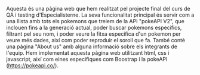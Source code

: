 Aquesta és una pàgina web que hem realitzat pel projecte final del curs de QA i testing d'Especialisterne. 
La seva funcionalitat principal és servir com a una llista amb tots els pokemons que treiem de la API "pokeAPI V2", que inclouen fins a la generació actual, 
poder buscar pokemons especifics, filtrant pel seu nom, i poder veure la fitxa especifica d'un pokemon per veure més dades, així com poder reproduir el soroll que fa.
També contè una pàgina "About us" amb alguna informació sobre els integrants de l'equip.
Hem implementat aquesta pàgina web utilitzant html, css i javascript, així com eines especifiques com Boostrap i la pokeAPI (https://pokeapi.co/).
